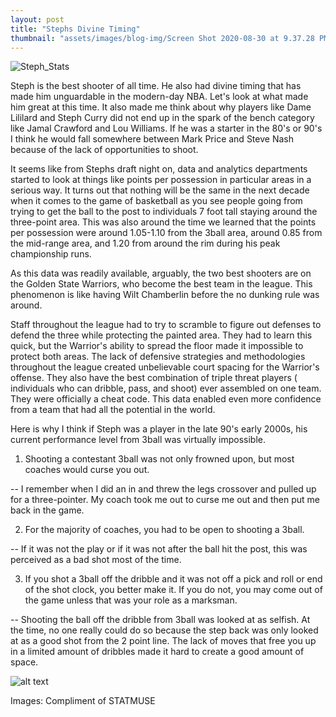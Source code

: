 ```yaml
---
layout: post
title: "Stephs Divine Timing"
thumbnail: "assets/images/blog-img/Screen Shot 2020-08-30 at 9.37.28 PM.webp"
---
```


![Steph_Stats]({{site.url}}{{site.baseurl}}/assets/images/blog-img/New_Steph.webp?raw=true)

Steph is the best shooter of all time. He also had divine timing that has made him unguardable in the modern-day NBA. Let's look at what made him great at this time. It also made me think about why players like Dame Lililard and Steph Curry did not end up in the spark of the bench category like Jamal Crawford and Lou Williams. If he was a starter in the 80's or 90's I think he would fall somewhere between Mark Price and Steve Nash because of the lack of opportunities to shoot.

It seems like from Stephs draft night on, data and analytics departments started to look at things like points per possession in particular areas in a serious way. It turns out that nothing will be the same in the next decade when it comes to the game of basketball as you see people going from trying to get the ball to the post to individuals 7 foot tall staying around the three-point area. This was also around the time we learned that the points per possession were around 1.05-1.10 from the 3ball area, around 0.85 from the mid-range area, and 1.20 from around the rim during his peak championship runs.

As this data was readily available, arguably, the two best shooters are on the Golden State Warriors, who become the best team in the league. This phenomenon is like having Wilt Chamberlin before the no dunking rule was around.

Staff throughout the league had to try to scramble to figure out defenses to defend the three while protecting the painted area. They had to learn this quick, but the Warrior's ability to spread the floor made it impossible to protect both areas. The lack of defensive strategies and methodologies throughout the league created unbelievable court spacing for the Warrior's offense. They also have the best combination of triple threat players ( individuals who can dribble, pass, and shoot) ever assembled on one team. They were officially a cheat code. This data enabled even more confidence from a team that had all the potential in the world.

Here is why I think if Steph was a player in the late 90's early 2000s, his current performance level from 3ball was virtually impossible.

1. Shooting a contestant 3ball was not only frowned upon, but most coaches would curse you out.

-- I remember when I did an in and threw the legs crossover and pulled up for a three-pointer. My coach took me out to curse me out and then put me back in the game.

2. For the majority of coaches, you had to be open to shooting a 3ball.

-- If it was not the play or if it was not after the ball hit the post, this was perceived as a bad shot most of the time.

3. If you shot a 3ball off the dribble and it was not off a pick and roll or end of the shot clock, you better make it. If you do not, you may come out of the game unless that was your role as a marksman.

-- Shooting the ball off the dribble from 3ball was looked at as selfish. At the time, no one really could do so because the step back was only looked at as a good shot from the 2 point line. The lack of moves that free you up in a limited amount of dribbles made it hard to create a good amount of space.

![alt text]({{site.url}}{{site.baseurl}}/assets/images/blog-img/steph_shot_plot.webp?raw=true)

Images: Compliment of STATMUSE
